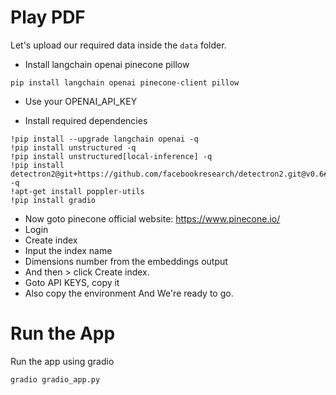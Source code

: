 # Play PDF

Let's upload our required data inside the `data` folder.

- Install langchain openai pinecone pillow
```
pip install langchain openai pinecone-client pillow
```
- Use your OPENAI_API_KEY

- Install required dependencies
``` 
!pip install --upgrade langchain openai -q
!pip install unstructured -q
!pip install unstructured[local-inference] -q
!pip install detectron2@git+https://github.com/facebookresearch/detectron2.git@v0.6#egg=detectron2 -q
!apt-get install poppler-utils
!pip install gradio
```

- Now goto pinecone official website: https://www.pinecone.io/
- Login 
- Create index
- Input the index name
- Dimensions number from the embeddings output
- And then > click Create index.
- Goto API KEYS, copy it
- Also copy the environment
And We're ready to go.


# Run the App
Run the app using gradio 
```
gradio gradio_app.py

```

